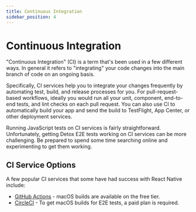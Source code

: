 ```yaml
---
title: Continuous Integration
sidebar_position: 4
---
```


# Continuous Integration

"Continuous Integration" (CI) is a term that's been used in a few different ways. In general it refers to "integrating" your code changes into the main branch of code on an ongoing basis.

Specifically, CI services help you to integrate your changes frequently by automating test, build, and release processes for you. For pull-request-based workflows, ideally you would run all your unit, component, end-to-end tests, and lint checks on each pull request. You can also use CI to automatically build your app and send the build to TestFlight, App Center, or other deployment services.

Running JavaScript tests on CI services is fairly straightforward. Unfortunately, getting Detox E2E tests working on CI services can be more challenging. Be prepared to spend some time searching online and experimenting to get them working.

## CI Service Options

A few popular CI services that some have had success with React Native include:

- [GitHub Actions](https://github.com/features/actions) - macOS builds are available on the free tier.
- [CircleCI](https://circleci.com) - To get macOS builds for E2E tests, a paid plan is required.
